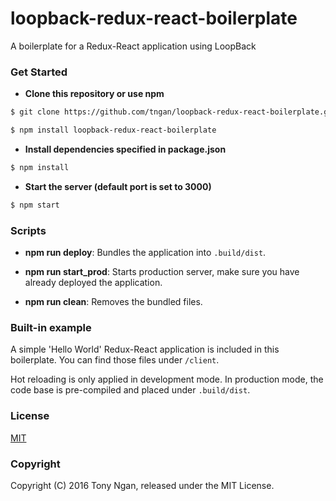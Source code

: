 # loopback-redux-react-boilerplate

A boilerplate for a Redux-React application using LoopBack

### Get Started
- **Clone this repository or use npm**
```bash
$ git clone https://github.com/tngan/loopback-redux-react-boilerplate.git
```
```bash
$ npm install loopback-redux-react-boilerplate
```

- **Install dependencies specified in package.json**
```bash
$ npm install
```

- **Start the server (default port is set to 3000)**
```bash
$ npm start
```

### Scripts
- **npm run deploy**: Bundles the application into `.build/dist`.

- **npm run start_prod**: Starts production server, make sure you have already deployed the application.

- **npm run clean**: Removes the bundled files.

### Built-in example
A simple 'Hello World' Redux-React application is included in this boilerplate. You can find those files under `/client`.

Hot reloading is only applied in development mode. In production mode, the code base is pre-compiled and placed under `.build/dist`.

### License

[MIT](LICENSE)

### Copyright

Copyright (C) 2016 Tony Ngan, released under the MIT License.
